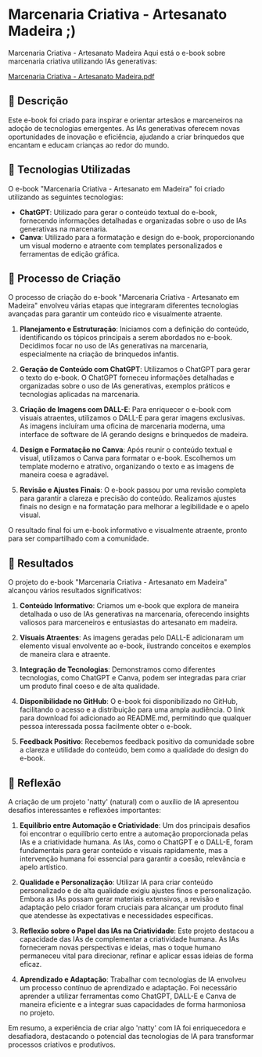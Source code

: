 # Marcenaria Criativa - Artesanato Madeira ;)

Marcenaria Criativa - Artesanato Madeira
Aqui está o e-book sobre marcenaria criativa utilizando IAs generativas:

[Marcenaria Criativa - Artesanato Madeira.pdf](./Marcenaria%20Criativa%20-%20Artesanato%20Madeira.pdf)

## 📒 Descrição

Este e-book foi criado para inspirar e orientar artesãos e marceneiros na adoção de tecnologias emergentes. 
As IAs generativas oferecem novas oportunidades de inovação e eficiência, ajudando a criar brinquedos que encantam e educam crianças ao redor do mundo.

## 🤖 Tecnologias Utilizadas

O e-book "Marcenaria Criativa - Artesanato em Madeira" foi criado utilizando as seguintes tecnologias:

- **ChatGPT**: Utilizado para gerar o conteúdo textual do e-book, fornecendo informações detalhadas e organizadas sobre o uso de IAs generativas na marcenaria.
- **Canva**: Utilizado para a formatação e design do e-book, proporcionando um visual moderno e atraente com templates personalizados e ferramentas de edição gráfica.

## 🧐 Processo de Criação

O processo de criação do e-book "Marcenaria Criativa - Artesanato em Madeira" envolveu várias etapas que integraram diferentes tecnologias avançadas para garantir um conteúdo rico e visualmente atraente.

1. **Planejamento e Estruturação**: Iniciamos com a definição do conteúdo, identificando os tópicos principais a serem abordados no e-book. Decidimos focar no uso de IAs generativas na marcenaria, especialmente na criação de brinquedos infantis.

2. **Geração de Conteúdo com ChatGPT**: Utilizamos o ChatGPT para gerar o texto do e-book. O ChatGPT forneceu informações detalhadas e organizadas sobre o uso de IAs generativas, exemplos práticos e tecnologias aplicadas na marcenaria.

3. **Criação de Imagens com DALL-E**: Para enriquecer o e-book com visuais atraentes, utilizamos o DALL-E para gerar imagens exclusivas. As imagens incluíram uma oficina de marcenaria moderna, uma interface de software de IA gerando designs e brinquedos de madeira.

4. **Design e Formatação no Canva**: Após reunir o conteúdo textual e visual, utilizamos o Canva para formatar o e-book. Escolhemos um template moderno e atrativo, organizando o texto e as imagens de maneira coesa e agradável.

5. **Revisão e Ajustes Finais**: O e-book passou por uma revisão completa para garantir a clareza e precisão do conteúdo. Realizamos ajustes finais no design e na formatação para melhorar a legibilidade e o apelo visual.

O resultado final foi um e-book informativo e visualmente atraente, pronto para ser compartilhado com a comunidade.

## 🚀 Resultados

O projeto do e-book "Marcenaria Criativa - Artesanato em Madeira" alcançou vários resultados significativos:

1. **Conteúdo Informativo**: Criamos um e-book que explora de maneira detalhada o uso de IAs generativas na marcenaria, oferecendo insights valiosos para marceneiros e entusiastas do artesanato em madeira.

2. **Visuais Atraentes**: As imagens geradas pelo DALL-E adicionaram um elemento visual envolvente ao e-book, ilustrando conceitos e exemplos de maneira clara e atraente.

3. **Integração de Tecnologias**: Demonstramos como diferentes tecnologias, como ChatGPT e Canva, podem ser integradas para criar um produto final coeso e de alta qualidade.

4. **Disponibilidade no GitHub**: O e-book foi disponibilizado no GitHub, facilitando o acesso e a distribuição para uma ampla audiência. O link para download foi adicionado ao README.md, permitindo que qualquer pessoa interessada possa facilmente obter o e-book.

5. **Feedback Positivo**: Recebemos feedback positivo da comunidade sobre a clareza e utilidade do conteúdo, bem como a qualidade do design do e-book.

## 💭 Reflexão

A criação de um projeto 'natty' (natural) com o auxílio de IA apresentou desafios interessantes e reflexões importantes:

1. **Equilíbrio entre Automação e Criatividade**: Um dos principais desafios foi encontrar o equilíbrio certo entre a automação proporcionada pelas IAs e a criatividade humana. As IAs, como o ChatGPT e o DALL-E, foram fundamentais para gerar conteúdo e visuais rapidamente, mas a intervenção humana foi essencial para garantir a coesão, relevância e apelo artístico.

2. **Qualidade e Personalização**: Utilizar IA para criar conteúdo personalizado e de alta qualidade exigiu ajustes finos e personalização. Embora as IAs possam gerar materiais extensivos, a revisão e adaptação pelo criador foram cruciais para alcançar um produto final que atendesse às expectativas e necessidades específicas.

3. **Reflexão sobre o Papel das IAs na Criatividade**: Este projeto destacou a capacidade das IAs de complementar a criatividade humana. As IAs forneceram novas perspectivas e ideias, mas o toque humano permaneceu vital para direcionar, refinar e aplicar essas ideias de forma eficaz.

4. **Aprendizado e Adaptação**: Trabalhar com tecnologias de IA envolveu um processo contínuo de aprendizado e adaptação. Foi necessário aprender a utilizar ferramentas como ChatGPT, DALL-E e Canva de maneira eficiente e a integrar suas capacidades de forma harmoniosa no projeto.

Em resumo, a experiência de criar algo 'natty' com IA foi enriquecedora e desafiadora, destacando o potencial das tecnologias de IA para transformar processos criativos e produtivos.



